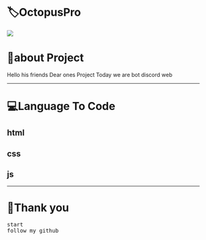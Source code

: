 <!-- Title -->
<h1>🏷OctopusPro</h1>

<img src="https://firebasestorage.googleapis.com/v0/b/github-209c5.appspot.com/o/png_20220825_130316_%D9%A0%D9%A0%D9%A0%D9%A0.png?alt=media&token=27be27ea-450b-4479-94ef-371601cb66d7">


<h1>👤about Project </h1>
<p>Hello his friends Dear ones Project Today we are bot discord web</p>
<hr>
<!-- view -->
<h1>💻Language To Code</h1>
<h2>html</h2>
<h2>css</h2>
<h2>js</h2>
<hr>
<h1>💖Thank you</h1>
<pre>
start
follow my github
</pre>
